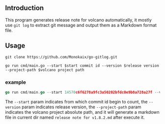 ## Introduction

This program generates release note for volcano automatically, it mostly use `git log` to extract git message and output them as a Markdown format file.

## Usage

```shell
git clone https://github.com/Monokaix/go-gitlog.git

go run cmd/main.go --start $start commit id --version $release version --project-path $volcano project path
```

### example

```go
go run cmd/main.go --start 14570c6f6278a9fc3a50202bfdc0e9b8a728a27f --version v1.8.2 --project-path "D:\go\src\volcano"
```

The `--start` param indicates from which commit id begin to count, the `--version` param indicates release version, the `--project-path` param indicates the volcano project absolute path, and it will generate a markdown file in current dir named `release note for v1.8.2.md` after execute it.